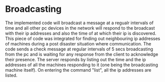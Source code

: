 # Broadcasting
The implemented code will broadcast a message at a regualr intervals of time and all other pc devices in the network will respond to the broadcast with their ip addresses and also the time of at which their ip is discovered.
This piece of code was integrated for finding out neighbouring ip addresses of machines during a post disaster situation where communication.
The code sends a check message at regular intervals of 5 secs broadcasting from the pc and is waiting for any response from the client to acknowledge their presence.
The server responds by listing out the time and the ip addresses of all the machines responding to it (one being the broadcasting machine itself).
On entering the command "list", all the ip addresses are listed.
